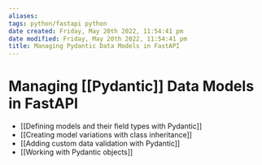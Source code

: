 ```yaml
---
aliases: 
tags: python/fastapi python 
date created: Friday, May 20th 2022, 11:54:41 pm
date modified: Friday, May 20th 2022, 11:54:41 pm
title: Managing Pydantic Data Models in FastAPI
---
```


# Managing [[Pydantic]] Data Models in FastAPI

- [[Defining models and their field types with Pydantic]]
- [[Creating model variations with class inheritance]]
- [[Adding custom data validation with Pydantic]]
- [[Working with Pydantic objects]]
